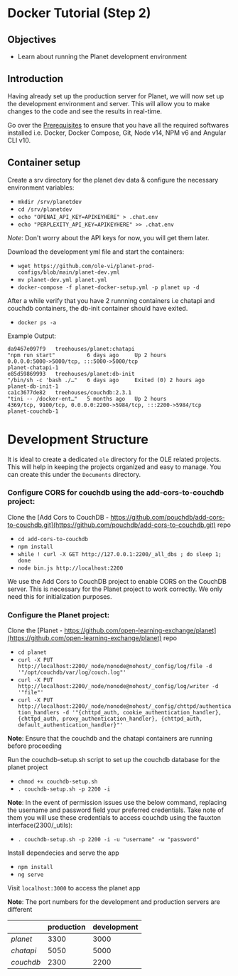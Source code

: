 ﻿# Docker Tutorial (Step 2)

## Objectives

- Learn about running the Planet development environment

## Introduction

Having already set up the production server for Planet, we will now set up the development environment and server. This will allow you to make changes to the code and see the results in real-time. 

Go over the [Prerequisites](vi-planet-installation-prerequisites.md) to ensure that you have all the required softwares installed i.e. Docker, Docker Compose, Git, Node v14, NPM v6 and Angular CLI v10.

## Container setup

Create a srv directory for the planet dev data & configure the necessary environment variables:

- `mkdir /srv/planetdev`
- `cd /srv/planetdev`
- `echo "OPENAI_API_KEY=APIKEYHERE" > .chat.env`
- `echo "PERPLEXITY_API_KEY=APIKEYHERE" >> .chat.env`

*Note*: Don't worry about the API keys for now, you will get them later.

Download the development yml file and start the containers:

- `wget https://github.com/ole-vi/planet-prod-configs/blob/main/planet-dev.yml`
- `mv planet-dev.yml planet.yml`
- `docker-compose -f planet-docker-setup.yml -p planet up -d`

After a while verify that you have 2 runnning containers i.e chatapi and couchdb containers, the db-init container should have exited.

- `docker ps -a`

Example Output:
  ```
  da9467e097f9   treehouses/planet:chatapi                             "npm run start"          6 days ago     Up 2 hours                 0.0.0.0:5000->5000/tcp, :::5000->5000/tcp                       planet-chatapi-1
  e85d59869993   treehouses/planet:db-init                             "/bin/sh -c 'bash ./…"   6 days ago     Exited (0) 2 hours ago                                                                     planet-db-init-1
  ca1c3677de82   treehouses/couchdb:2.3.1                              "tini -- /docker-ent…"   5 months ago   Up 2 hours                 4369/tcp, 9100/tcp, 0.0.0.0:2200->5984/tcp, :::2200->5984/tcp   planet-couchdb-1
  ```

# Development Structure

It is ideal to create a dedicated `ole` directory for the OLE related projects. This will help in keeping the projects organized and easy to manage. You can create this under the `Documents` directory.

### Configure CORS for couchdb using the add-cors-to-couchdb project:

Clone the [Add Cors to CouchDB - https://github.com/pouchdb/add-cors-to-couchdb.git](https://github.com/pouchdb/add-cors-to-couchdb.git) repo

- `cd add-cors-to-couchdb`
- `npm install`
- `while ! curl -X GET http://127.0.0.1:2200/_all_dbs ; do sleep 1; done`
- `node bin.js http://localhost:2200`

We use the Add Cors to CouchDB project to enable CORS on the CouchDB server. This is necessary for the Planet project to work correctly. We only need this for initialization purposes.

### Configure the Planet project:

Clone the [Planet - https://github.com/open-learning-exchange/planet](https://github.com/open-learning-exchange/planet) repo

- `cd planet`
- `curl -X PUT http://localhost:2200/_node/nonode@nohost/_config/log/file -d '"/opt/couchdb/var/log/couch.log"'`
- `curl -X PUT http://localhost:2200/_node/nonode@nohost/_config/log/writer -d '"file"'`
- `curl -X PUT http://localhost:2200/_node/nonode@nohost/_config/chttpd/authentication_handlers -d '"{chttpd_auth, cookie_authentication_handler}, {chttpd_auth, proxy_authentication_handler}, {chttpd_auth, default_authentication_handler}"'`

**Note**: Ensure that the couchdb and the chatapi containers are running before proceeding

Run the couchdb-setup.sh script to set up the couchdb database for the planet project

- `chmod +x couchdb-setup.sh`
- `. couchdb-setup.sh -p 2200 -i`
      
**Note**: In the event of permission issues use the below command, replacing the username and password field your preferred credentials. Take note of them you will use these credentials to access couchdb using the fauxton interface(2300/_utils):

- `. couchdb-setup.sh -p 2200 -i -u "username" -w "password"`

Install dependecies and serve the app

- `npm install`
- `ng serve`

Visit `localhost:3000` to access the planet app

**Note**: The port numbers for the development and production servers are different

||**production**|**development**|
|---|--------------|---------------|
| *planet* | 3300 | 3000 |
| *chatapi* | 5050 | 5000 |
| *couchdb* | 2300 | 2200 |
